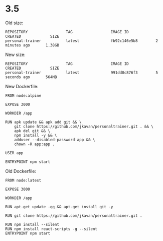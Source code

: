 # 3.5

Old size:

    REPOSITORY                 TAG                 IMAGE ID            CREATED             SIZE
    personal-trainer           latest              fb92c146e5b8        2 minutes ago       1.38GB

New size:

    REPOSITORY                 TAG                 IMAGE ID            CREATED             SIZE
    personal-trainer           latest              991dd0c876f3        5 seconds ago       564MB

New Dockerfile:

    FROM node:alpine

    EXPOSE 3000

    WORKDIR /app

    RUN apk update && apk add git && \
        git clone https://github.com/jkavan/personaltrainer.git . && \
        apk del git && \
        npm install -y && \
        adduser --disabled-password app && \
        chown -R app:app .

    USER app

    ENTRYPOINT npm start

Old Dockerfile:

    FROM node:latest

    EXPOSE 3000

    WORKDIR /app

    RUN apt-get update -qq && apt-get install git -y

    RUN git clone https://github.com/jkavan/personaltrainer.git .

    RUN npm install --silent
    RUN npm install react-scripts -g --silent
    ENTRYPOINT npm start

